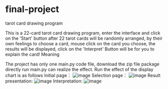 # final-project
tarot card drawing program

This is a 22-card tarot card drawing program, enter the interface and click on the 'Start' button after 22 tarot cards will be randomly arranged, by their own feelings to choose a card, mouse click on the card you choose, the results will be displayed, click on the 'Interpret' Button will be for you to explain the card! Meaning

The project has only one main.py code file, download the zip file package directly run main.py can realize the effect. Run the effect of the display chart is as follows
Initial page：
![image](https://github.com/user-attachments/assets/c216f7fb-9833-40ad-817a-ad9bc8909ed7)
Selection page：
![image](https://github.com/user-attachments/assets/8566d640-97c7-4246-b6cf-ca052b120bda)
Result presentation:
![image](https://github.com/user-attachments/assets/a9c69f4a-8017-4a03-9387-0b3faa114930)
Interpretation:
![image](https://github.com/user-attachments/assets/5bdf0480-2767-4083-9b7a-0a4a90fbe7e4)
